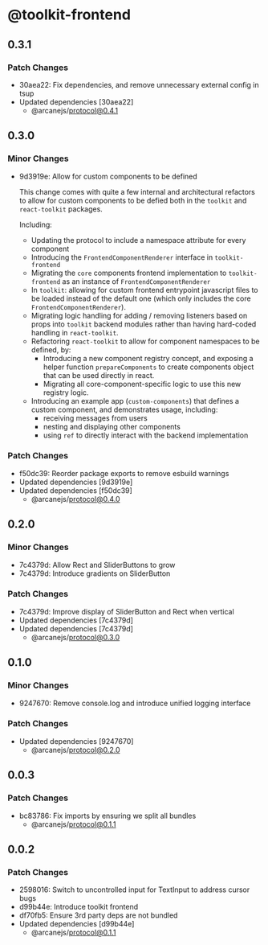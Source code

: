 # @toolkit-frontend

## 0.3.1

### Patch Changes

- 30aea22: Fix dependencies, and remove unnecessary external config in tsup
- Updated dependencies [30aea22]
  - @arcanejs/protocol@0.4.1

## 0.3.0

### Minor Changes

- 9d3919e: Allow for custom components to be defined

  This change comes with quite a few internal and architectural refactors to allow
  for custom components to be defied both in the `toolkit` and `react-toolkit`
  packages.

  Including:

  - Updating the protocol to include a namespace attribute for every component
  - Introducing the `FrontendComponentRenderer` interface in `toolkit-frontend`
  - Migrating the `core` components frontend implementation to
    `toolkit-frontend` as an instance of `FrontendComponentRenderer`
  - In `toolkit`: allowing for custom frontend entrypoint javascript files to be
    loaded instead of the default one
    (which only includes the core `FrontendComponentRenderer`).
  - Migrating logic handling for adding / removing listeners based on props into
    `toolkit` backend modules rather than having hard-coded handling in
    `react-toolkit`.
  - Refactoring `react-toolkit` to allow for component namespaces to be defined,
    by:
    - Introducing a new component registry concept,
      and exposing a helper function `prepareComponents` to create components
      object that can be used directly in react.
    - Migrating all core-component-specific logic to use this new registry logic.
  - Introducing an example app (`custom-components`)
    that defines a custom component, and demonstrates usage, including:
    - receiving messages from users
    - nesting and displaying other components
    - using `ref` to directly interact with the backend implementation

### Patch Changes

- f50dc39: Reorder package exports to remove esbuild warnings
- Updated dependencies [9d3919e]
- Updated dependencies [f50dc39]
  - @arcanejs/protocol@0.4.0

## 0.2.0

### Minor Changes

- 7c4379d: Allow Rect and SliderButtons to grow
- 7c4379d: Introduce gradients on SliderButton

### Patch Changes

- 7c4379d: Improve display of SliderButton and Rect when vertical
- Updated dependencies [7c4379d]
- Updated dependencies [7c4379d]
  - @arcanejs/protocol@0.3.0

## 0.1.0

### Minor Changes

- 9247670: Remove console.log and introduce unified logging interface

### Patch Changes

- Updated dependencies [9247670]
  - @arcanejs/protocol@0.2.0

## 0.0.3

### Patch Changes

- bc83786: Fix imports by ensuring we split all bundles
  - @arcanejs/protocol@0.1.1

## 0.0.2

### Patch Changes

- 2598016: Switch to uncontrolled input for TextInput to address cursor bugs
- d99b44e: Introduce toolkit frontend
- df70fb5: Ensure 3rd party deps are not bundled
- Updated dependencies [d99b44e]
  - @arcanejs/protocol@0.1.1
